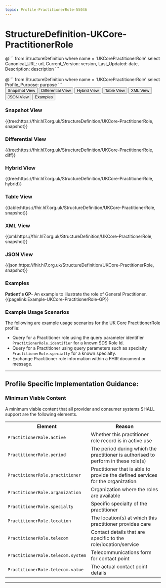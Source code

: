 ```yaml
---
topic: Profile-PractitionerRole-55046
---
```

# StructureDefinition-UKCore-PractitionerRole

<div id="transpose">
@```
from
	StructureDefinition
where
	name = 'UKCorePractitionerRole'
select
	Canonical_URL: url,
  Current_Version: version,
  Last_Updated: date,
	Description: description
```
</div>
<br>
@```
from
	StructureDefinition
where
	name = 'UKCorePractitionerRole'
select
	Profile_Purpose: purpose
```

<nocheck>
<div class="tab fhirTree">
 <button class="tablinks active" onclick="openTab(event, 'Snapshot View')">Snapshot View</button>
  <button class="tablinks" onclick="openTab(event, 'Differential View')">Differential View</button>
  <button class="tablinks" onclick="openTab(event, 'Hybrid View')">Hybrid View</button>
   <button class="tablinks" onclick="openTab(event, 'Table View')">Table View</button>
   <button class="tablinks" onclick="openTab(event, 'XML View')">XML View</button>
  <button class="tablinks" onclick="openTab(event, 'JSON View')">JSON View</button>
  <button class="tablinks" onclick="openTab(event, 'Examples')">Examples</button>
</div>

<div id="Snapshot View" class="tabcontent" style="display:block">
  <h3>Snapshot View</h3>
{{tree:https://fhir.hl7.org.uk/StructureDefinition/UKCore-PractitionerRole, snapshot}}
</div>

<div id="Differential View" class="tabcontent">
  <h3>Differential View</h3>
{{tree:https://fhir.hl7.org.uk/StructureDefinition/UKCore-PractitionerRole, diff}}
</div>

<div id="Hybrid View" class="tabcontent">
  <h3>Hybrid View</h3>
{{tree:https://fhir.hl7.org.uk/StructureDefinition/UKCore-PractitionerRole, hybrid}}
</div>

<div id="Table View" class="tabcontent">
  <h3>Table View</h3>
{{table:https://fhir.hl7.org.uk/StructureDefinition/UKCore-PractitionerRole, snapshot}}
</div>

<div id="XML View" class="tabcontent">
  <h3>XML View</h3>
{{xml:https://fhir.hl7.org.uk/StructureDefinition/UKCore-PractitionerRole, snapshot}}
</div>

<div id="JSON View" class="tabcontent">
  <h3>JSON View</h3>
{{json:https://fhir.hl7.org.uk/StructureDefinition/UKCore-PractitionerRole, snapshot}}
</div>

<div id="Examples" class="tabcontent">
  <h3>Examples</h3>
<b>Patient's GP</b>- An example to illustrate the role of General Practitioner.
<br>
{{pagelink:Example-UKCore-PractitionerRole-GP}}
</div>
</nocheck>

### Example Usage Scenarios ###
The following are example usage scenarios for the UK Core PractitionerRole profile:

- Query for a Practitioner role using the query parameter identifier `PractitionerRole.identifier` for a known SDS Role Id.
- Query for a Practitioner using query parameters such as specialty `PractitionerRole.specialty` for a known specialty.
- Exchange Practitioner role information within a FHIR document or message.

---

## Profile Specific Implementation Guidance: ##

<div markdown="span" class="alert alert-success" role="alert">
<h3>Minimum Viable Content</h3>

A minimum viable content that all provider and consumer systems SHALL support are the following elements.

<table class="assets">
<tr>
<th width="30%">Element</th>
<th width="70%">Reason</th>
</tr>
<tr>
<td><code>PractitionerRole.active</code></td>
<td>Whether this practitioner role record is in active use</td>
</tr>
<tr>
<td><code>PractitionerRole.period</code></td>
<td>The period during which the practitioner is authorised to perform in these role(s)</td>
</tr>
<tr>
<td><code>PractitionerRole.practitioner</code></td>
<td>Practitioner that is able to provide the defined services for the organization</td>
</tr>
<tr>
<td><code>PractitionerRole.organization</code></td>
<td>Organization where the roles are available</td>
</tr>
<tr>
<td><code>PractitionerRole.specialty</code></td>
<td>Specific specialty of the practitioner</td>
</tr>
<tr>
<td><code>PractitionerRole.location</code></td>
<td>The location(s) at which this practitioner provides care</td>
</tr>
<tr>
<td><code>PractitionerRole.telecom</code></td>
<td>Contact details that are specific to the role/location/service</td>
</tr>
<tr>
<td><code>PractitionerRole.telecom.system</code></td>
<td>Telecommunications form for contact point</td>
</tr>
<tr>
<td><code>PractitionerRole.telecom.value</code></td>
<td>The actual contact point details</td>
</tr>
</table>
</div>

---